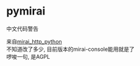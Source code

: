 # pymirai
 中文代码警告

来自[mirai_http_python](https://github.com/super1207/mirai_http_python)  
不知道改了多少, 目前版本的mirai-console能用就是了  
啰唆一句, 是AGPL